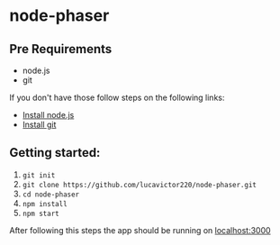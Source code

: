# node-phaser

## Pre Requirements

- node.js
- git

If you don't have those follow steps on the following links:
- [Install node.js](http://blog.teamtreehouse.com/install-node-js-npm-windows)
- [Install git](https://www.atlassian.com/git/tutorials/install-git/linux)


## Getting started:

1. `git init`
2. `git clone https://github.com/lucavictor220/node-phaser.git`
3. `cd node-phaser`
3. `npm install`
5. `npm start`

After following this steps the app should be running on [localhost:3000](http://localhost:3000/)
